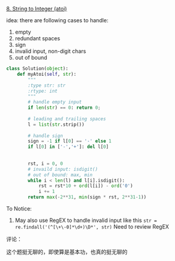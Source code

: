 [8. String to Integer (atoi)](https://leetcode.com/problems/string-to-integer-atoi/)

idea: there are following cases to handle:

1. empty
2. redundant spaces
3. sign
4. invalid input, non-digit chars
5. out of bound



```python
class Solution(object):
    def myAtoi(self, str):
        """
        :type str: str
        :rtype: int
        """
        # handle empty input
        if len(str) == 0: return 0;
        
        # leading and trailing spaces
        l = list(str.strip()) 
        
        # handle sign
        sign = -1 if l[0] == '-' else 1
        if l[0] in ['-','+']: del l[0]
        
        
        rst, i = 0, 0
        # invaild input: isdigit()
        # out of bound: max, min
        while i < len(l) and l[i].isdigit():
            rst = rst*10 + ord(l[i]) - ord('0')
            i += 1
        return max(-2**31, min(sign * rst, 2**31-1))
```

To Notice:

1. May also use RegEX to handle invalid input like this `str = re.findall('(^[\+\-0]*\d+)\D*', str)`
   Need to review RegEX

评论：

这个题挺无聊的，即使算是基本功，也真的挺无聊的
